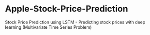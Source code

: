 # Apple-Stock-Price-Prediction
Stock Price Prediction using LSTM - Predicting stock prices with deep learning (Multivariate Time Series Problem)
